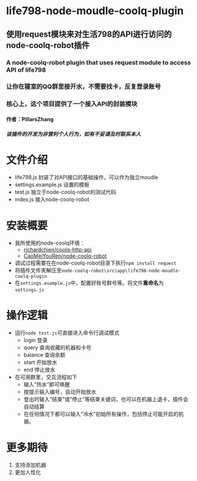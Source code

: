 # life798-node-moudle-coolq-plugin
## **使用request模块来对生活798的API进行访问的node-coolq-robot插件**
### **A node-coolq-robot plugin that uses request module to access API of life798**
### **让你在寝室的QQ群里接开水，不需要找卡，反复登录账号**
### **核心上，这个项目提供了一个接入API的封装模块**
#### 作者：PillarsZhang
#### *该插件的开发为非营利个人行为，如有不妥请及时联系本人*

# 文件介绍
 - life798.js 封装了对API接口的基础操作，可以作为独立moudle
 - settings.example.js 设置的模板
 - test.js 独立于node-coolq-robot的测试代码
 - index.js 接入node-coolq-robot

# 安装概要
 - 我所使用的node-coolq环境：
   - [richardchien/coolq-http-api](https://github.com/richardchien/coolq-http-api)
   - [CaoMeiYouRen/node-coolq-robot](https://github.com/CaoMeiYouRen/node-coolq-robot)
 - 调试过程需要在在node-coolq-robot目录下执行`npm install request`
 - 将插件文件夹解压至`node-coolq-robot\src\app\life798-node-moudle-coolq-plugin`
 - 在`settings.example.js`中，配置好账号群号等。将文件**重命名**为`settings.js`

# 操作逻辑
 - 运行`node test.js`可直接进入命令行调试模式
   - login 登录
   - query 查询收藏的机器和卡号
   - balance 查询余额
   - start 开始放水
   - end 停止放水
 - 在可用群里，交互流程如下
   - 输入“热水”即可唤醒
   - 按提示输入编号，自动开始放水
   - 登出时输入“结束”或“停止”等结束关键词，也可以在机器上退卡，插件会自动结算
   - 在任何情况下都可以输入“冷水”初始所有操作，包括停止可能开启的机器。
# 更多期待
1. 支持添加机器
2. 更加人性化